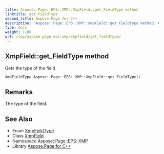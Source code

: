 ```yaml
---
title: Aspose::Page::EPS::XMP::XmpField::get_FieldType method
linktitle: get_FieldType
second_title: Aspose.Page for C++
description: 'Aspose::Page::EPS::XMP::XmpField::get_FieldType method. Gets the type of the field in C++.'
type: docs
weight: 1100
url: /cpp/aspose.page.eps.xmp/xmpfield/get_fieldtype/
---
```

## XmpField::get_FieldType method


Gets the type of the field.

```cpp
XmpFieldType Aspose::Page::EPS::XMP::XmpField::get_FieldType()
```

## Remarks


The type of the field.
## See Also

* Enum [XmpFieldType](../../xmpfieldtype/)
* Class [XmpField](../)
* Namespace [Aspose::Page::EPS::XMP](../../)
* Library [Aspose.Page for C++](../../../)
